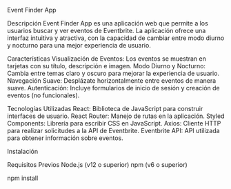 Event Finder App

Descripción
Event Finder App es una aplicación web que permite a los usuarios buscar y ver eventos de Eventbrite. La aplicación ofrece una interfaz intuitiva y atractiva, con la capacidad de cambiar entre modo diurno y nocturno para una mejor experiencia de usuario.

Características
Visualización de Eventos: Los eventos se muestran en tarjetas con su título, descripción e imagen.
Modo Diurno y Nocturno: Cambia entre temas claro y oscuro para mejorar la experiencia de usuario.
Navegación Suave: Desplázate horizontalmente entre eventos de manera suave.
Autenticación: Incluye formularios de inicio de sesión y creación de eventos (no funcionales).

Tecnologías Utilizadas
React: Biblioteca de JavaScript para construir interfaces de usuario.
React Router: Manejo de rutas en la aplicación.
Styled Components: Librería para escribir CSS en JavaScript.
Axios: Cliente HTTP para realizar solicitudes a la API de Eventbrite.
Eventbrite API: API utilizada para obtener información sobre eventos.

Instalación

Requisitos Previos
Node.js (v12 o superior)
npm (v6 o superior)

npm install